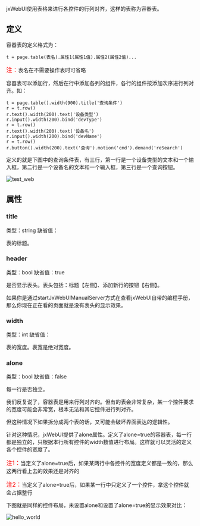 jxWebUI使用表格来进行各控件的行列对齐，这样的表称为容器表。

## 定义

容器表的定义格式为：

	t = page.table(表名).属性1(属性1值).属性2(属性2值)...

<font color=red size=3>注：</font>表名在不需要操作表时可省略

容器表可以添加行，然后在行中添加各列的组件，各行的组件按添加次序进行列对齐。如：

	t = page.table().width(900).title('查询条件')
	r = t.row()
	r.text().width(200).text('设备类型')
	r.input().width(200).bind('devType')
	r = t.row()
	r.text().width(200).text('设备名')
	r.input().width(200).bind('devName')
	r = t.row()
	r.button().width(200).text('查询').motion('cmd').demand('reSearch')

定义的就是下图中的查询条件表，有三行，第一行是一个设备类型的文本和一个输入框，第二行是一个设备名的文本和一个输入框，第三行是一个查询按钮。

![test_web](http://115.29.52.95:10018/images/dt_1.png)


## 属性

### title
类型：string
缺省值：

表的标题。

### header
类型：bool
缺省值：true

是否显示表头。表头包括：标题【左侧】、添加新行的按钮【右侧】。

如果你是通过startJxWebUIManualServer方式在查看jxWebUI自带的编程手册，那么你现在正在看的页面就是没有表头的显示效果。

### width
类型：int
缺省值：

表的宽度。表宽是绝对宽度。
### alone
类型：bool
缺省值：false

每一行是否独立。

我们反复说了，容器表是用来行列对齐的。但有的表会非常复杂，某一个控件要求的宽度可能会非常宽，根本无法和其它控件进行列对齐。

但这种情况下如果拆分成两个表的话，又可能会破坏界面表达的逻辑性。

针对这种情况，jxWebUI提供了alone属性。定义了alone=true的容器表，每一行都是独立的，只根据本行所有控件的width数值进行布局。这样就可以灵活的定义各个控件的宽度了。

<font color=red size=3>注1：</font>当定义了alone=true后，如果某两行中各控件的宽度定义都是一致的，那么这两行看上去的效果还是对齐的

<font color=red size=3>注2：</font>当定义了alone=true后，如果某一行中只定义了一个控件，拿这个控件就会占据整行

下图就是同样的控件布局，未设置alone和设置了alone=true的显示效果对比：

![hello_world](http://115.29.52.95:10018/images/rqb_1.png)


